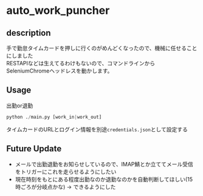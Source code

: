 # auto_work_puncher

## description

手で勤怠タイムカードを押しに行くのがめんどくなったので、機械に任せることにしました  
RESTAPIなどは生えてるわけもないので、コマンドラインからSeleniumChromeヘッドレスを動かします。

## Usage

出勤or退勤

```python
python ./main.py [work_in|work_out]
```

タイムカードのURLとログイン情報を別途`credentials.json`として設定する

## Future Update

+ メールで出勤退勤をお知らせしているので、IMAP鯖とか立ててメール受信をトリガーにこれを走らせるようにしたい
+ 現在時刻をもとにある程度出勤なのか退勤なのかを自動判断してほしい(15時ごろが分岐点かな) → できるようにした